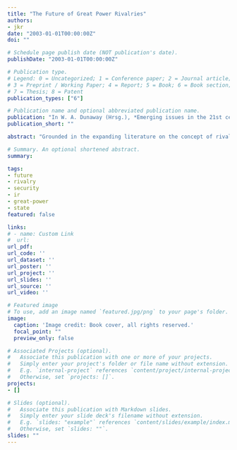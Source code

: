 ```yaml
---
title: "The Future of Great Power Rivalries"
authors:
- jkr
date: "2003-01-01T00:00:00Z"
doi: ""

# Schedule page publish date (NOT publication's date).
publishDate: "2003-01-01T00:00:00Z"

# Publication type.
# Legend: 0 = Uncategorized; 1 = Conference paper; 2 = Journal article;
# 3 = Preprint / Working Paper; 4 = Report; 5 = Book; 6 = Book section;
# 7 = Thesis; 8 = Patent
publication_types: ["6"]

# Publication name and optional abbreviated publication name.
publication: "In W. A. Dunaway (Hrsg.), *Emerging issues in the 21st century world-system: New theoretical directions for the 21st century world-system* (Bd. 2, S. 143–161). Praeger"
publication_short: ""

abstract: "Grounded in the expanding literature on the concept of rivalry, this chapter examines the question whether we should expect the number of rivalries in the twenty-first century to rise, to remain steady, or even to fall and why so. It introduces a categorization of “contexts” in the form of global rivalry environments in which interstate rivalries occur. Combining the framework of the leadership long cycle and the concept of rivalries we are able to identify global long cycle environments that determine the way rivalries are established, how they “behave,” and how they end. Just as major shocks cause the equilibria of interstate rival behavior to rearrange and create a new stable environment, so do major global shocks create a phase of transition after which a new global environment is established in which the rivalries take place. The chapter offers a unique view on the past, presence, and future of major power rivalry behavior in the international system by developing three main global rivalry environments (and two transitional phases) stretching from 1200 to 1990 and describing selected parameters influencing rivalry behavior unique in their character in each of those global rivalry environments. It concludes, that the number of strategic rivalries can be expected to remain relatively low, the number of commercial rivalries, however, is very likely to increase significantly in the not too distant future."

# Summary. An optional shortened abstract.
summary:

tags:
- future
- rivalry
- security
- ir
- great-power
- state
featured: false

links:
# - name: Custom Link
#  url:
url_pdf:
url_code: ''
url_dataset: ''
url_poster: ''
url_project: ''
url_slides: ''
url_source: ''
url_video: ''

# Featured image
# To use, add an image named `featured.jpg/png` to your page's folder.
image:
  caption: 'Image credit: Book cover, all rights reserved.'
  focal_point: ""
  preview_only: false

# Associated Projects (optional).
#   Associate this publication with one or more of your projects.
#   Simply enter your project's folder or file name without extension.
#   E.g. `internal-project` references `content/project/internal-project/index.md`.
#   Otherwise, set `projects: []`.
projects:
- []

# Slides (optional).
#   Associate this publication with Markdown slides.
#   Simply enter your slide deck's filename without extension.
#   E.g. `slides: "example"` references `content/slides/example/index.md`.
#   Otherwise, set `slides: ""`.
slides: ""
---
```

